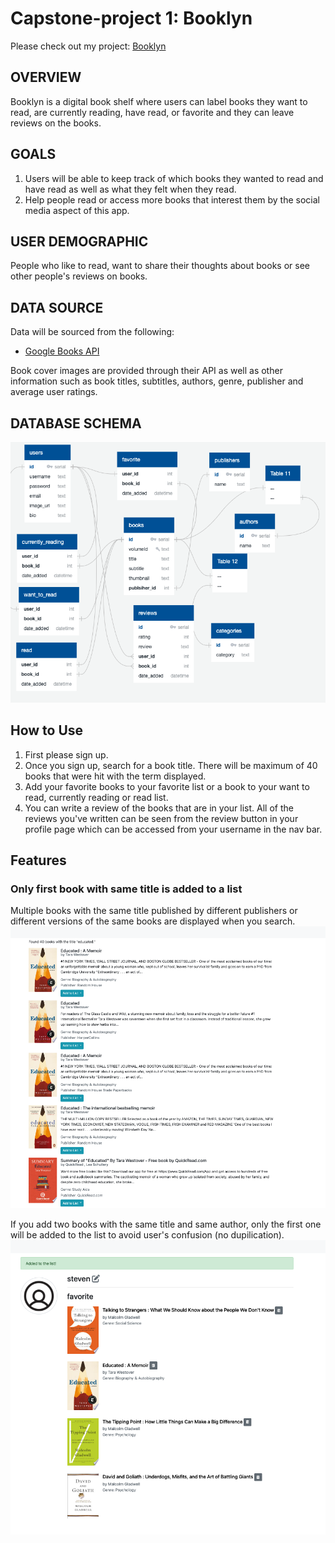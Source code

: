 # Capstone-project 1: Booklyn



Please check out my project: [Booklyn](https://booklyn-app.herokuapp.com/)


## OVERVIEW
Booklyn is a digital book shelf where users can label books they want to read, are currently reading, have read, or favorite and they can leave reviews on the books.
## GOALS
1. Users will be able to keep track of which books they wanted to read and have read as well as what they felt when they read.
2. Help people read or access more books that interest them by the social media aspect of this app.

## USER DEMOGRAPHIC
People who like to read, want to share their thoughts about books or see other people's reviews on books.

## DATA SOURCE
Data will be sourced from the following:
- [Google Books API](https://developers.google.com/books/docs/v1/getting_started)

    
Book cover images are provided through their API as well as other information such as book titles, subtitles, authors, genre, publisher and average user ratings.
    
## DATABASE SCHEMA
![database schema](https://github.com/mariered0/29_Capstone-project1/blob/main/Documentation/Schema_Booklyn_updated.png?raw=true)

## How to Use
1. First please sign up.
2. Once you sign up, search for a book title. There will be maximum of 40 books that were hit with the term displayed.
3. Add your favorite books to your favorite list or a book to your want to read, currently reading or read list.
4. You can write a review of the books that are in your list. All of the reviews you've written can be seen from the review button in your profile page which can be accessed from your username in the nav bar.

## Features

### Only first book with same title is added to a list
Multiple books with the same title published by different publishers or different versions of the same books are displayed when you search.<br/>
![search result](https://github.com/mariered0/29_Capstone-project1/blob/main/Documentation/Images_doc/search_result_same_title.png?raw=true)

If you add two books with the same title and same author, only the first one will be added to the list to avoid user's confusion (no dupilication).<br/>
![book added to list](https://github.com/mariered0/29_Capstone-project1/blob/main/Documentation/Images_doc/one_book_added_to_list.png?raw=true)











